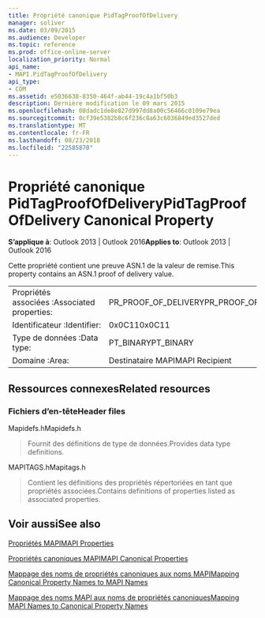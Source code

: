 ```yaml
---
title: Propriété canonique PidTagProofOfDelivery
manager: soliver
ms.date: 03/09/2015
ms.audience: Developer
ms.topic: reference
ms.prod: office-online-server
localization_priority: Normal
api_name:
- MAPI.PidTagProofOfDelivery
api_type:
- COM
ms.assetid: e5036638-8350-464f-ab44-19c4a1bf50b3
description: Dernière modification le 09 mars 2015
ms.openlocfilehash: 08dadc1de8e827d997dd8a00c56466c0109e79ea
ms.sourcegitcommit: 0cf39e5382b8c6f236c8a63c6036849ed3527ded
ms.translationtype: MT
ms.contentlocale: fr-FR
ms.lasthandoff: 08/23/2018
ms.locfileid: "22585870"
---
```

# <a name="pidtagproofofdelivery-canonical-property"></a><span data-ttu-id="d1c9d-103">Propriété canonique PidTagProofOfDelivery</span><span class="sxs-lookup"><span data-stu-id="d1c9d-103">PidTagProofOfDelivery Canonical Property</span></span>

  
  
<span data-ttu-id="d1c9d-104">**S’applique à**: Outlook 2013 | Outlook 2016</span><span class="sxs-lookup"><span data-stu-id="d1c9d-104">**Applies to**: Outlook 2013 | Outlook 2016</span></span> 
  
<span data-ttu-id="d1c9d-105">Cette propriété contient une preuve ASN.1 de la valeur de remise.</span><span class="sxs-lookup"><span data-stu-id="d1c9d-105">This property contains an ASN.1 proof of delivery value.</span></span>
  
|||
|:-----|:-----|
|<span data-ttu-id="d1c9d-106">Propriétés associées :</span><span class="sxs-lookup"><span data-stu-id="d1c9d-106">Associated properties:</span></span>  <br/> |<span data-ttu-id="d1c9d-107">PR_PROOF_OF_DELIVERY</span><span class="sxs-lookup"><span data-stu-id="d1c9d-107">PR_PROOF_OF_DELIVERY</span></span>  <br/> |
|<span data-ttu-id="d1c9d-108">Identificateur :</span><span class="sxs-lookup"><span data-stu-id="d1c9d-108">Identifier:</span></span>  <br/> |<span data-ttu-id="d1c9d-109">0x0C11</span><span class="sxs-lookup"><span data-stu-id="d1c9d-109">0x0C11</span></span>  <br/> |
|<span data-ttu-id="d1c9d-110">Type de données :</span><span class="sxs-lookup"><span data-stu-id="d1c9d-110">Data type:</span></span>  <br/> |<span data-ttu-id="d1c9d-111">PT_BINARY</span><span class="sxs-lookup"><span data-stu-id="d1c9d-111">PT_BINARY</span></span>  <br/> |
|<span data-ttu-id="d1c9d-112">Domaine :</span><span class="sxs-lookup"><span data-stu-id="d1c9d-112">Area:</span></span>  <br/> |<span data-ttu-id="d1c9d-113">Destinataire MAPI</span><span class="sxs-lookup"><span data-stu-id="d1c9d-113">MAPI Recipient</span></span>  <br/> |
   
## <a name="related-resources"></a><span data-ttu-id="d1c9d-114">Ressources connexes</span><span class="sxs-lookup"><span data-stu-id="d1c9d-114">Related resources</span></span>

### <a name="header-files"></a><span data-ttu-id="d1c9d-115">Fichiers d’en-tête</span><span class="sxs-lookup"><span data-stu-id="d1c9d-115">Header files</span></span>

<span data-ttu-id="d1c9d-116">Mapidefs.h</span><span class="sxs-lookup"><span data-stu-id="d1c9d-116">Mapidefs.h</span></span>
  
> <span data-ttu-id="d1c9d-117">Fournit des définitions de type de données.</span><span class="sxs-lookup"><span data-stu-id="d1c9d-117">Provides data type definitions.</span></span>
    
<span data-ttu-id="d1c9d-118">MAPITAGS.h</span><span class="sxs-lookup"><span data-stu-id="d1c9d-118">Mapitags.h</span></span>
  
> <span data-ttu-id="d1c9d-119">Contient les définitions des propriétés répertoriées en tant que propriétés associées.</span><span class="sxs-lookup"><span data-stu-id="d1c9d-119">Contains definitions of properties listed as associated properties.</span></span>
    
## <a name="see-also"></a><span data-ttu-id="d1c9d-120">Voir aussi</span><span class="sxs-lookup"><span data-stu-id="d1c9d-120">See also</span></span>



[<span data-ttu-id="d1c9d-121">Propriétés MAPI</span><span class="sxs-lookup"><span data-stu-id="d1c9d-121">MAPI Properties</span></span>](mapi-properties.md)
  
[<span data-ttu-id="d1c9d-122">Propriétés canoniques MAPI</span><span class="sxs-lookup"><span data-stu-id="d1c9d-122">MAPI Canonical Properties</span></span>](mapi-canonical-properties.md)
  
[<span data-ttu-id="d1c9d-123">Mappage des noms de propriétés canoniques aux noms MAPI</span><span class="sxs-lookup"><span data-stu-id="d1c9d-123">Mapping Canonical Property Names to MAPI Names</span></span>](mapping-canonical-property-names-to-mapi-names.md)
  
[<span data-ttu-id="d1c9d-124">Mappage des noms MAPI aux noms de propriétés canoniques</span><span class="sxs-lookup"><span data-stu-id="d1c9d-124">Mapping MAPI Names to Canonical Property Names</span></span>](mapping-mapi-names-to-canonical-property-names.md)

